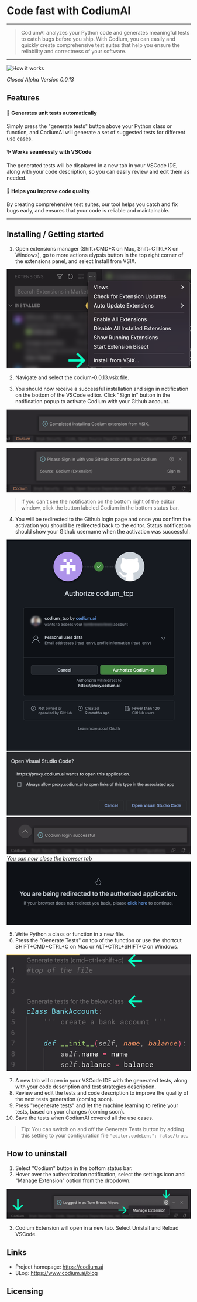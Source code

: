# Code fast with CodiumAI

---

> CodiumAI analyzes your Python code and generates meaningful tests to catch bugs before you ship. With Codium, you can easily and quickly create comprehensive test suites that help you ensure the reliability and correctness of your software.

---

![How it works](./media/docs/TestGeneration.gif?raw=true)

_Closed Alpha Version 0.0.13_

## Features

#### 🤖 Generates unit tests automatically

Simply press the "generate tests" button above your Python class or function, and CodiumAI will generate a set of suggested tests for different use cases.

#### ✨ Works seamlessly with VSCode

The generated tests will be displayed in a new tab in your VSCode IDE, along with your code description, so you can easily review and edit them as needed.

#### 🚀 Helps you improve code quality

By creating comprehensive test suites, our tool helps you catch and fix bugs early, and ensures that your code is reliable and maintainable.

---

## Installing / Getting started

1. Open extensions manager (Shift+CMD+X on Mac, Shift+CTRL+X on Windows), go to more actions elypsis button in the top right corner of the extensions panel, and select Install from VSIX.

![Install VSIX file](./media/docs/Step1.png)

2. Navigate and select the codium-0.0.13.vsix file.

3. You should now receive a successful installation and sign in notification on the bottom of the VSCode editor. Click "Sign in" button in the notification popup to activate Codium with your Github account.

![Successful installation](./media/docs/installed.png)

![Sign in notification](./media/docs/signin.png)

> If you can't see the notification on the bottom right of the editor window, click the button labeled Codium in the bottom status bar.

4. You will be redirected to the Github login page and once you confirm the activation you should be redirected back to the editor. Status notification should show your Github username when the activation was successful.

![Github Login page setp one](./media/docs/auth1.png)
![Github Login page setp two](./media/docs/auth2.png)
![Github Login page setp three](./media/docs/auth3.png)
<br>
_You can now close the browser tab_
![Close the browser tab](./media/docs/auth4.png)

5. Write Python a class or function in a new file.
6. Press the "Generate Tests" on top of the function or use the shortcut SHIFT+CMD+CTRL+C on Mac or ALT+CTRL+SHIFT+C on Windows.

![Github Login page setp one](./media/docs/generateButtons.png)

7. A new tab will open in your VSCode IDE with the generated tests, along with your code description and test strategies description.
8. Review and edit the tests and code description to improve the quality of the next tests generation (coming soon).
9. Press "regenerate tests" and let the machine learning to refine your tests, based on your changes (coming soon).
10. Save the tests when CodiumAI covered all the use cases.

> Tip: You can switch on and off the Generate Tests button by adding this setting to your configuration file `"editor.codeLens": false/true,`

## How to uninstall

1. Select "Codium" button in the bottom status bar.
2. Hover over the authentication notification, select the settings icon and "Manage Extension" option from the dropdown.

![How to uninstall](./media/docs/uninstallS1.png)

3. Codium Extension will open in a new tab. Select Unistall and Reload VSCode.

## Links

- Project homepage: https://codium.ai
- BLog: https://www.codium.ai/blog

## Licensing
